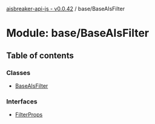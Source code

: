 [aisbreaker-api-js - v0.0.42](../README.md) / base/BaseAIsFilter

# Module: base/BaseAIsFilter

## Table of contents

### Classes

- [BaseAIsFilter](../classes/base_BaseAIsFilter.BaseAIsFilter.md)

### Interfaces

- [FilterProps](../interfaces/base_BaseAIsFilter.FilterProps.md)
